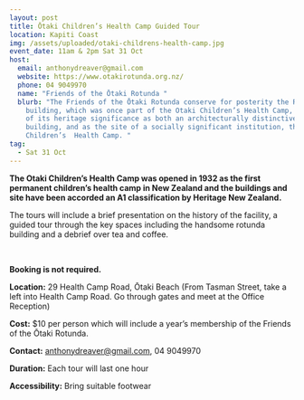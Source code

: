 ```yaml
---
layout: post
title: Ōtaki Children’s Health Camp Guided Tour
location: Kapiti Coast
img: /assets/uploaded/otaki-childrens-health-camp.jpg
event_date: 11am & 2pm Sat 31 Oct
host:
  email: anthonydreaver@gmail.com
  website: https://www.otakirotunda.org.nz/
  phone: 04 9049970
  name: "Friends of the Ōtaki Rotunda "
  blurb: "The Friends of the Ōtaki Rotunda conserve for posterity the Rotunda
    building, which was once part of the Otaki Children’s Health Camp, because
    of its heritage significance as both an architecturally distinctive
    building, and as the site of a socially significant institution, the Otaki
    Children’s  Health Camp. "
tag:
  - Sat 31 Oct
---
```

**The Otaki Children’s Health Camp was opened in 1932 as the first permanent children’s health camp in New Zealand and the buildings and site have been accorded an A1 classification by Heritage New Zealand.** 

The tours will include a brief presentation on the history of the facility, a guided tour through the key spaces including the handsome rotunda building and a debrief over tea and coffee.

<br>

**Booking is not required.** 

**Location:** 29 Health Camp Road, Ōtaki Beach (From Tasman Street, take a left into Health Camp Road.  Go through gates and meet at the Office Reception)

**Cost:** $10 per person which will include a year’s membership of the Friends of the Ōtaki Rotunda.

**Contact:** anthonydreaver@gmail.com, 04 9049970

**Duration:** Each tour will last one hour

**Accessibility:** Bring suitable footwear